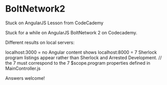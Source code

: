 # BoltNetwork2
Stuck on AngularJS Lesson from CodeCademy

Stuck for a while on AngularJS BoltNetwork 2 on Codecademy.

Different results on local servers:

localhost:3000 = no Angular content shows
localhost:8000 = 7 Sherlock program listings appear rather than Sherlock and Arrested Development.
// the 7 must correspond to the 7 $scope.program properties defined in MainController.js

Answers welcome!
